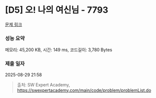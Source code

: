 # [D5] 오! 나의 여신님 - 7793 

[문제 링크](https://swexpertacademy.com/main/code/problem/problemDetail.do?contestProbId=AWsBQpPqMNMDFARG) 

### 성능 요약

메모리: 45,200 KB, 시간: 149 ms, 코드길이: 3,780 Bytes

### 제출 일자

2025-08-29 21:58



> 출처: SW Expert Academy, https://swexpertacademy.com/main/code/problem/problemList.do